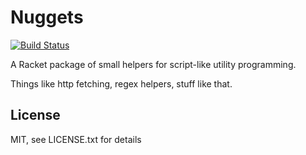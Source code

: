 # Nuggets

[![Build Status](https://hravnx.visualstudio.com/Nuggets/_apis/build/status/Nuggets-CI)](https://hravnx.visualstudio.com/Nuggets/_build/latest?definitionId=2)

A Racket package of small helpers for script-like utility programming.

Things like http fetching, regex helpers, stuff like that.

## License
MIT, see LICENSE.txt for details
